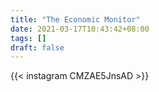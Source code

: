 ```yaml
---
title: "The Economic Monitor"
date: 2021-03-17T10:43:42+08:00
tags: []
draft: false
---
```

{{< instagram CMZAE5JnsAD >}}
